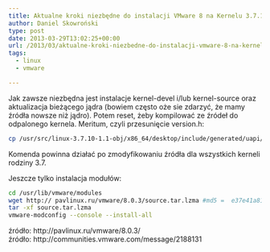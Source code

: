 ```yaml
---
title: Aktualne kroki niezbędne do instalacji VMware 8 na Kernelu 3.7.10
author: Daniel Skowroński
type: post
date: 2013-03-29T13:02:25+00:00
url: /2013/03/aktualne-kroki-niezbedne-do-instalacji-vmware-8-na-kernelu-3-7-10/
tags:
  - linux
  - vmware

---
```

<!--break-->Jak zawsze niezbędna jest instalacje kernel-devel i/lub kernel-source oraz aktualizacja bieżącego jądra (bowiem często oże sie zdarzyć, że mamy źródła nowsze niż jądro). Potem reset, żeby kompilować ze źródeł do odpalonego kernela. Meritum, czyli przesunięcie version.h:

```bash
cp /usr/src/linux-3.7.10-1.1-obj/x86_64/desktop/include/generated/uapi/linux/version.h /lib/modules/$(uname -r)/build/include/linux

```


Komenda powinna działać po zmodyfikowaniu źródła dla wszystkich kerneli rodziny 3.7.

Jeszcze tylko instalacja modułów:

```bash
cd /usr/lib/vmware/modules
wget http:// pavlinux.ru/vmware/8.0.3/source.tar.lzma #md5 =  e37e41a818a47ec868bdb493197aaf63
tar -xf source.tar.lzma
vmware-modconfig --console --install-all

```




<div id="zrodlo">
  źródło: http://pavlinux.ru/vmware/8.0.3/
</div>

<div id="zrodlo">
  źródło: http://communities.vmware.com/message/2188131
</div>
